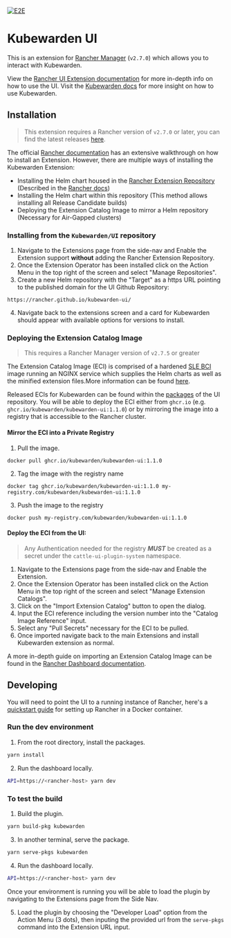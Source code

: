 [![E2E](https://github.com/kubewarden/ui/actions/workflows/playwright.yml/badge.svg)](https://github.com/kubewarden/ui/actions/workflows/playwright.yml)

# Kubewarden UI

This is an extension for [Rancher Manager](https://github.com/rancher/rancher) (`v2.7.0`) which allows you to interact with Kubewarden.

View the [Rancher UI Extension documentation](https://docs.kubewarden.io/operator-manual/ui-extension/install) for more in-depth info on how to use the UI. Visit the [Kubewarden docs](https://docs.kubewarden.io) for more insight on how to use Kubewarden.

## Installation

> This extension requires a Rancher version of `v2.7.0` or later, you can find the latest releases [here](https://github.com/rancher/rancher/releases).

The official [Rancher documentation](https://ranchermanager.docs.rancher.com/integrations-in-rancher/rancher-extensions#installing-extensions) has an extensive walkthrough on how to install an Extension. However, there are multiple ways of installing the Kubewarden Extension:
- Installing the Helm chart housed in the [Rancher Extension Repository](https://github.com/rancher/ui-plugin-charts) (Described in the [Rancher docs](https://ranchermanager.docs.rancher.com/integrations-in-rancher/rancher-extensions#installing-extensions))
- Installing the Helm chart within this repository (This method allows installing all Release Candidate builds)
- Deploying the Extension Catalog Image to mirror a Helm repository (Necessary for Air-Gapped clusters)

### Installing from the `Kubewarden/UI` repository

1. Navigate to the Extensions page from the side-nav and Enable the Extension support **without** adding the Rancher Extension Repository.
2. Once the Extension Operator has been installed click on the Action Menu in the top right of the screen and select "Manage Repositories".
3. Create a new Helm repository with the "Target" as a https URL pointing to the published domain for the UI Github Repository:
```console
https://rancher.github.io/kubewarden-ui/
```
4. Navigate back to the extensions screen and a card for Kubewarden should appear with available options for versions to install.

### Deploying the Extension Catalog Image

> This requires a Rancher Manager version of `v2.7.5` or greater

The Extension Catalog Image (ECI) is comprised of a hardened [SLE BCI](https://registry.suse.com/bci/bci-base-15sp4/index.html) image running an NGINX service which supplies the Helm charts as well as the minified extension files.More information can be found [here](https://rancher.github.io/dashboard/extensions/advanced/air-gapped-environments).

Released ECIs for Kubewarden can be found within the [packages](https://github.com/kubewarden/ui/pkgs/container/kubewarden-ui) of the UI repository. You will be able to deploy the ECI either from `ghcr.io` (e.g. `ghcr.io/kubewarden/kubewarden-ui:1.1.0`) or by mirroring the image into a registry that is accessible to the Rancher cluster.

#### Mirror the ECI into a Private Registry

1. Pull the image.
```console
docker pull ghcr.io/kubewarden/kubewarden-ui:1.1.0
```
2. Tag the image with the registry name
```console
docker tag ghcr.io/kubewarden/kubewarden-ui:1.1.0 my-registry.com/kubewarden/kubewarden-ui:1.1.0
```
3. Push the image to the registry
```console
docker push my-registry.com/kubewarden/kubewarden-ui:1.1.0
```

#### Deploy the ECI from the UI:

> Any Authentication needed for the registry ***MUST*** be created as a secret under the `cattle-ui-plugin-system` namespace.

1. Navigate to the Extensions page from the side-nav and Enable the Extension.
2. Once the Extension Operator has been installed click on the Action Menu in the top right of the screen and select "Manage Extension Catalogs".
3. Click on the "Import Extension Catalog" button to open the dialog.
4. Input the ECI reference including the version number into the "Catalog Image Reference" input.
5. Select any "Pull Secrets" necessary for the ECI to be pulled.
6. Once imported navigate back to the main Extensions and install Kubewarden extension as normal.

A more in-depth guide on importing an Extension Catalog Image can be found in the [Rancher Dashboard documentation](https://rancher.github.io/dashboard/extensions/advanced/air-gapped-environments#importing-the-extension-catalog-image).

## Developing

You will need to point the UI to a running instance of Rancher, here's a [quickstart guide](https://docs.ranchermanager.rancher.io/pages-for-subheaders/rancher-on-a-single-node-with-docker) for setting up Rancher in a Docker container.

### Run the dev environment

1. From the root directory, install the packages.

```sh
yarn install
```

2. Run the dashboard locally.

```sh
API=https://<rancher-host> yarn dev
```

### To test the build

1. Build the plugin.

```sh
yarn build-pkg kubewarden
```

3. In another terminal, serve the package.

```sh
yarn serve-pkgs kubewarden
```

4. Run the dashboard locally.

```sh
API=https://<rancher-host> yarn dev
```

Once your environment is running you will be able to load the plugin by navigating to the Extensions page from the Side Nav.

5. Load the plugin by choosing the "Developer Load" option from the Action Menu (3 dots), then inputing the provided url from the `serve-pkgs` command into the Extension URL input.
